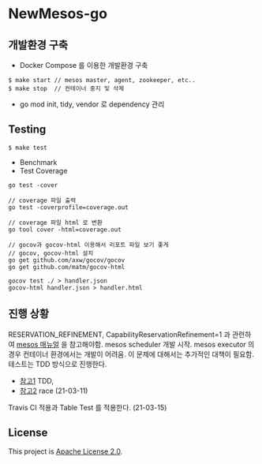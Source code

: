 # NewMesos-go
## 개발환경 구축 
- Docker Compose 를 이용한 개발환경 구축 
```shell
$ make start // mesos master, agent, zookeeper, etc.. 
$ make stop  // 컨테이너 중지 및 삭제 
```
- go mod init, tidy, vendor 로 dependency 관리

## Testing
```shell
$ make test
```
- Benchmark
- Test Coverage 
```
go test -cover

// coverage 파일 출력
go test -coverprofile=coverage.out

// coverage 파일 html 로 변환 
go tool cover -html=coverage.out

// gocov과 gocov-html 이용해서 리포트 파일 보기 좋게
// gocov, gocov-html 설치
go get github.com/axw/gocov/gocov
go get github.com/matm/gocov-html

gocov test ./ > handler.json
gocov-html handler.json > handler.html
```
## 진행 상황
RESERVATION_REFINEMENT, CapabilityReservationRefinement=1 과 관련하여 [mesos 매뉴얼](http://mesos.apache.org/documentation/latest/reservation/) 을 참고해야함.
mesos scheduler 개발 시작. mesos executor 의 경우 컨테이너 환경에서는 개발이 어려움. 이 문제에 대해서는 추가적인 대책이 필요함. 
테스트는 TDD 방식으로 진행한다. 
- [참고1](https://joinc.co.kr/w/man/12/golang/TDD) TDD, 
- [참고2](https://blog.golang.org/race-detector) race (21-03-11)

Travis CI 적용과 Table Test 를 적용한다. (21-03-15)

## License
This project is [Apache License 2.0](LICENSE).